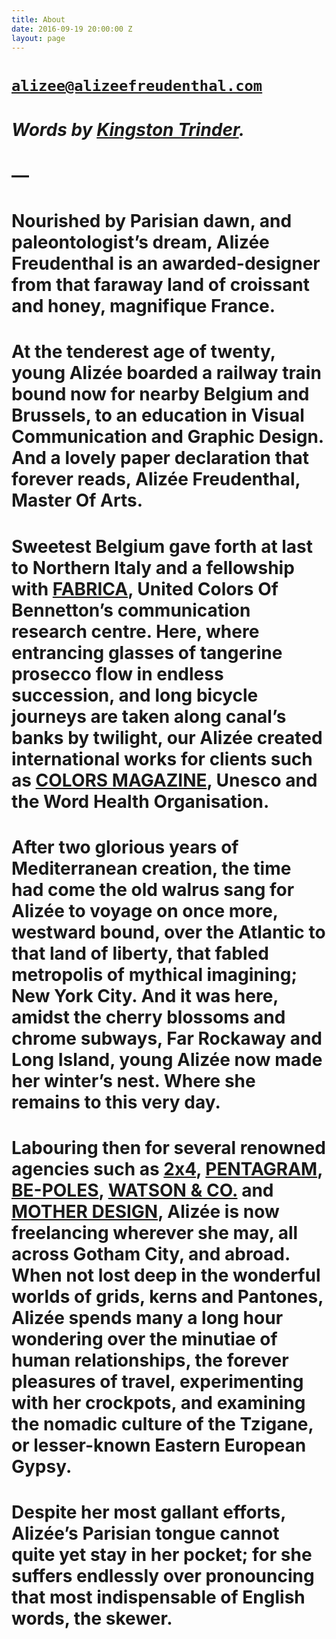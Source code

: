 ```yaml
---
title: About
date: 2016-09-19 20:00:00 Z
layout: page
---
```


# [`alizee@alizeefreudenthal.com`](mailto:alizee@alizeefreudenthal.com)


# *Words by [Kingston Trinder](http://www.kingstontrinder.com/).*

# —

# Nourished by Parisian dawn, and paleontologist’s dream, Alizée Freudenthal is an awarded-designer from that faraway land of croissant and honey, magnifique France.

# At the tenderest age of twenty, young Alizée boarded a railway train bound now for nearby Belgium and Brussels, to an education in Visual Communication and Graphic Design. And a lovely paper declaration that forever reads, Alizée Freudenthal, Master Of Arts.

# Sweetest Belgium gave forth at last to Northern Italy and a fellowship with [FABRICA](http://www.fabrica.it/), United Colors Of Bennetton’s communication research centre. Here, where entrancing glasses of tangerine prosecco flow in endless succession, and long bicycle journeys are taken along canal’s banks by twilight, our Alizée created international works for clients such as [COLORS MAGAZINE](http://www.colorsmagazine.com/), Unesco and the Word Health Organisation.

# After two glorious years of Mediterranean creation, the time had come the old walrus sang for Alizée to voyage on once more, westward bound, over the Atlantic to that land of liberty, that fabled metropolis of mythical imagining; New York City. And it was here, amidst the cherry blossoms and chrome subways, Far Rockaway and Long Island,  young  Alizée now made her winter’s nest. Where she remains to this very day.

# Labouring then for several renowned agencies such as [2x4](http://2x4.org/), [PENTAGRAM](http://www.pentagram.com/#/home), [BE-POLES](http://be-poles.com/en/), [WATSON & CO.](http://www.watsonnyc.com/) and [MOTHER DESIGN](http://www.motherdesign.com/), Alizée is now freelancing wherever she may, all across Gotham City, and abroad. When not lost deep in the wonderful worlds of grids, kerns and Pantones, Alizée spends many a long hour wondering over the minutiae of human relationships, the forever pleasures of travel, experimenting with her crockpots, and examining the nomadic culture of the Tzigane, or lesser-known Eastern European Gypsy.

# Despite her most gallant efforts, Alizée’s Parisian tongue cannot quite yet stay in her pocket; for she suffers endlessly over pronouncing that most indispensable of English words, the skewer.
